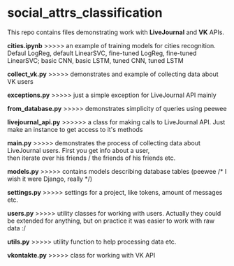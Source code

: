 # social_attrs_classification  
This repo contains files demonstrating work with **LiveJournal** and **VK** APIs.   
  
**cities.ipynb** >>>>> an example of training models for cities recognition. Defaul LogReg, default LinearSVC, fine-tuned LogReg, fine-tuned LinearSVC; basic CNN, basic LSTM, tuned CNN, tuned LSTM  
  
**collect_vk.py** >>>>> demonstrates and example of collecting data about VK users
  
**exceptions.py** >>>>> just a simple exception for LiveJournal API mainly  
  
**from_database.py** >>>>> demonstrates simplicity of queries using peewee  
  
**livejournal_api.py** >>>>>> a class for making calls to LiveJournal API. Just make an instance to get access to it's methods    
  
**main.py** >>>>> demonstrates the process of collecting data about LiveJournal users. First you get info about a user,  
then iterate over his friends / the friends of his friends etc.  
  
**models.py** >>>>> contains models describing database tables (peewee /* I wish it were Django, really */)  
  
**settings.py** >>>>> settings for a project, like tokens, amount of messages etc.  
  
**users.py** >>>>> utility classes for working with users. Actually they could be extended for anything, but on practice it was easier to work  with raw data :/  
  
**utils.py** >>>>> utility function to help processing data etc.  
  
**vkontakte.py** >>>>> class for working with VK API  
  
